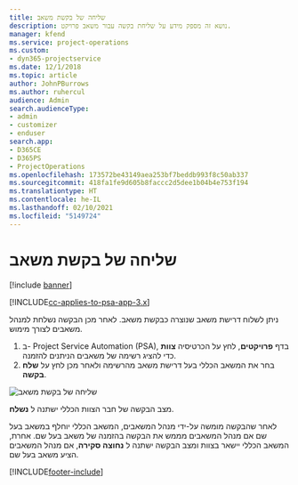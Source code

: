 ```yaml
---
title: שליחה של בקשת משאב
description: נושא זה מספק מידע על שליחת בקשה עבור משאב פרויקט.
manager: kfend
ms.service: project-operations
ms.custom:
- dyn365-projectservice
ms.date: 12/1/2018
ms.topic: article
author: JohnPBurrows
ms.author: ruhercul
audience: Admin
search.audienceType:
- admin
- customizer
- enduser
search.app:
- D365CE
- D365PS
- ProjectOperations
ms.openlocfilehash: 173572be43149aea253bf7beddb993f8c50ab337
ms.sourcegitcommit: 418fa1fe9d605b8faccc2d5dee1b04b4e753f194
ms.translationtype: HT
ms.contentlocale: he-IL
ms.lasthandoff: 02/10/2021
ms.locfileid: "5149724"
---
```

# <a name="submitting-a-resource-request"></a>שליחה של בקשת משאב

[!include [banner](../includes/psa-now-project-operations.md)]

[!INCLUDE[cc-applies-to-psa-app-3.x](../includes/cc-applies-to-psa-app-3x.md)]

ניתן לשלוח דרישת משאב שנוצרה כבקשת משאב. לאחר מכן הבקשה נשלחת למנהל משאבים לצורך מימוש.

1. ב- Project Service Automation‏ (PSA), בדף **פרויקטים**, לחץ על הכרטיסיה **צוות** כדי להציג רשימה של משאבים הניתנים להזמנה. 
2. בחר את המשאב הכללי בעל דרישת משאב מהרשימה ולאחר מכן לחץ על **שלח בקשה**.

![שליחה של בקשת משאב](media/RM-how-to-18.png)

מצב הבקשה של חבר הצוות הכללי ישתנה ל **נשלח**.

לאחר שהבקשה מומשה על-ידי מנהל המשאבים, המשאב הכללי יוחלף במשאב בעל שם אם מנהל המשאבים מממש את הבקשה בהזמנה של משאב בעל שם. אחרת, המשאב הכללי יישאר בצוות ומצב הבקשה ישתנה ל **נחוצה סקירה**, אם מנהל המשאבים הציע משאב בעל שם.


[!INCLUDE[footer-include](../includes/footer-banner.md)]